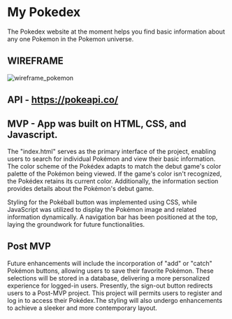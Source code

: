 # My Pokedex


The Pokedex website at the moment helps you find basic information about any one Pokemon in the Pokemon universe. 

## WIREFRAME 

![wireframe_pokemon](https://github.com/afelixj89/afelixj89.github.io/assets/90149052/55843c1f-8163-40f0-a740-289128298347)



## API - https://pokeapi.co/


## MVP - App was built on HTML, CSS, and Javascript. 

The "index.html" serves as the primary interface of the project, enabling users to search for individual Pokémon and view their basic information. The color scheme of the Pokédex adapts to match the debut game's color palette of the Pokémon being viewed. If the game's color isn't recognized, the Pokédex retains its current color. Additionally, the information section provides details about the Pokémon's debut game.

Styling for the Pokéball button was implemented using CSS, while JavaScript was utilized to display the Pokémon image and related information dynamically. A navigation bar has been positioned at the top, laying the groundwork for future functionalities.

## Post MVP 

Future enhancements will include the incorporation of "add" or "catch" Pokémon buttons, allowing users to save their favorite Pokémon. These selections will be stored in a database, delivering a more personalized experience for logged-in users. Presently, the sign-out button redirects users to a Post-MVP project. This project will permits users to register and log in to access their Pokédex.The styling will also undergo enhancements to achieve a sleeker and more contemporary layout.


